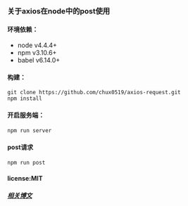 ### 关于axios在node中的post使用
#### 环境依赖：
- node v4.4.4+ 
- npm v3.10.6+ 
- babel v6.14.0+

#### 构建：
```
git clone https://github.com/chux0519/axios-request.git
npm install
```
#### 开启服务端：
```javascript
npm run server
```
#### post请求
```javascript
npm run post
```
#### license:MIT
##### [相关博文](https://cnodejs.org/topic/57e17beac4ae8ff239776de5)